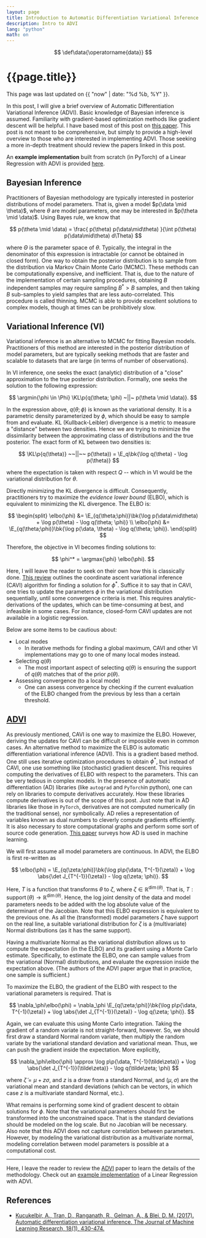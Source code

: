 ```yaml
---
layout: page
title: Introduction to Automatic Differentiation Variational Inference
description: Intro to ADVI
lang: "python"
math: on
---
```


$$
\def\data{\operatorname{data}}
$$

# {{page.title}}

This page was last updated on {{ "now" | date: "%d %b, %Y" }}.

In this post, I will give a brief overview of Automatic Differentiation
Variational Inference (ADVI). Basic knowledge of Bayesian inference is assumed.
Familiarity with gradient-based optimization methods like gradient descent will
be helpful.  I have based most of this post on [this paper][1]. This post is
not meant to be comprehensive, but simply to provide a high-level overview to
those who are interested in implementing ADVI. Those seeking a more in-depth
treatment should review the papers linked in this post.

An **example implementation** built from scratch (in PyTorch) of a Linear
Regression with ADVI is provided [here][5].

## Bayesian Inference
Practitioners of Bayesian methodology are typically interested in posterior
distributions of model parameters. That is, given a model $p(\data \mid
\theta)$, where  $\theta$ are model parameters, one may be interested in
$p(\theta \mid \data)$. Using Bayes rule, we know that

$$
p(\theta \mid \data) = \frac{ p(\theta) p(\data\mid\theta) }{\int p(\theta)
p(\data\mid\theta) d\Theta}
$$

where $\Theta$ is the parameter space of $\theta$. Typically, the integral in the
denominator of this expression is intractable (or cannot be obtained in closed
form). One way to obtain the posterior distribution is to sample from the
distribution via Markov Chain Monte Carlo (MCMC). These methods can be
computationally expensive, and inefficient. That is, due to the nature of the
implementation of certain sampling procedures, obtaining $B$ independent
samples may require sampling $B^* > B$ samples, and then taking $B$ sub-samples
to yield samples that are less auto-correlated. This procedure is called
thinning.  MCMC is able to provide excellent solutions to complex models,
though at times can be prohibitively slow.

## Variational Inference (VI)
Variational inference is an alternative to MCMC for fitting Bayesian models. 
Practitioners of this method are interested in the posterior distribution
of model parameters, but are typically seeking methods that are faster and
scalable to datasets that are large (in terms of number of observations).

In VI inference, one seeks the exact (analytic) distribution of a "close"
approximation to the true posterior distribution. Formally, one seeks
the solution to the following expression:

$$
\argmin{\phi \in \Phi} \KL\p{q(\theta; \phi) ~||~ p(\theta \mid \data)}.
$$

In the expression above, $q(\theta; \phi)$ is known as the variational density.
It is a parametric density parameterized by $\phi$, which should be easy to
sample from and evaluate. KL (Kullback-Leibler) divergence is a metric to
measure a "distance" between two densities. Hence we are trying to minimize
the dissimilarity between the approximating class of distributions and the
true posterior. The exact form of KL between two densities is:

$$
\KL\p{q(\theta)} ~~||~~ p(\theta)) = \E_q\bk{\log q(\theta) - \log p(\theta)}
$$

where the expectation is taken with respect $Q$ -- which in VI would be the
variational distribution for $\theta$.

Directly minimizing the KL divergence is difficult. Consequently, practitioners
try to maximize the *evidence lower bound* (ELBO), which is equivalent to 
minimizing the KL divergence. The ELBO is:

$$
\begin{split}
\elbo(\phi) &= \E_{q(\theta;\phi)}\bk{\log p(\data\mid\theta) + \log p(\theta) -
               \log q(\theta; \phi)} \\
\elbo(\phi) &= \E_{q(\theta;\phi)}\bk{\log p(\data, \theta) - \log q(\theta; \phi)}.
\end{split}
$$

Therefore, the objective in VI becomes finding solutions to:

$$
\phi^* = \argmax{\phi} \elbo(\phi).
$$

Here, I will leave the reader to seek on their own how this is classically
done.  [This review][2] outlines the coordinate ascent variational inference
(CAVI) algorithm for finding a solution for $\phi^*$. Suffice it to say that in
CAVI, one tries to update the parameters $\phi$ in the variational distribution
sequentially, until some convergence criteria is met. This requires
analytic-derivations of the updates, which can be time-consuming at best, and
infeasible in some cases. For instance, closed-form CAVI updates are not available
in a logistic regression.

Below are some items to be cautious about:
- Local modes
    - In iterative methods for finding a global maximum, CAVI and other VI
      implementations may go to one of many local modes instead.
- Selecting $q(\theta)$
    - The most important aspect of selecting $q(\theta)$ is ensuring the
      support of $q(\theta)$ matches that of the prior $p(\theta)$.
- Assessing convergence (to a local mode)
    - One can assess convergence by checking if the current evaluation of the ELBO 
      changed from the previous by less than a certain threshold.

## [ADVI][1]
As previously mentioned, CAVI is one way to maximize the ELBO. However,
deriving the updates for CAVI can be difficult or impossible even in common
cases. An alternative method to maximize the ELBO is automatic differentiation
variational inference (ADVI). This is a gradient based method. One still uses
iterative optimization procedures to obtain $\phi^*$, but instead of CAVI, one
use something like (stochastic) gradient descent. This requires computing the
derivatives of ELBO with respect to the parameters. This can be very tedious in
complex models. In the presence of automatic differentiation (AD) libraries
(like `autograd` and `PyTorch`in python), one can rely on libraries to compute
derivatives accurately. How these libraries compute derivatives is out of the
scope of this post. Just note that in AD libraries like those in `PyTorch`,
derivatives are not computed numerically (in the traditional sense), nor
symbolically. AD relies a representation of variables known as dual numbers to 
cleverly compute gradients efficiently. It is also necessary to store
computational graphs and perform some sort of source code generation.
[This paper][4] surveys how AD is used in machine learning.

We will first assume all model parameters are continuous. In ADVI, the ELBO is
first re-written as 

$$
\elbo(\phi) = \E_{q(\zeta;\phi)}\bk{\log p\p{\data, T^{-1}(\zeta)} +
              \log \abs{\det J_{T^{-1}}(\zeta)} -
              \log q(\zeta; \phi)}.
$$

Here, $T$ is a function that transforms $\theta$ to $\zeta$, where $\zeta \in
\mathbb{R}^{\operatorname{dim}(\theta)}$. That is, $T:
\operatorname{support}(\theta) \rightarrow \mathbb{R}^{\operatorname{dim}(\theta)}$.
Hence, the log joint density of the data and model parameters needs to be added
with the log absolute value of the determinant of the Jacobian. Note that this
ELBO expression is equivalent to the previous one. As all the (transformed)
model parameters $\zeta$ have support on the real line, a suitable variational
distribution for $\zeta$ is a (multivariate) Normal distributions (as it has
the same support).

Having a multivariate Normal as the variational distribution allows us to compute
the expectation (in the ELBO) and its gradient using a Monte Carlo estimate.
Specifically, to estimate the ELBO, one can sample values from the variational
(Normal) distributions, and evaluate the expression inside the expectation above.
(The authors of the ADVI paper argue that in practice, one sample is sufficient.)

To maximize the ELBO, the gradient of the ELBO with respect to the variational
parameters is required. That is 

$$
\nabla_\phi\elbo(\phi) = \nabla_\phi
                         \E_{q(\zeta;\phi)}\bk{\log p\p{\data, T^{-1}(\zeta)} +
                         \log \abs{\det J_{T^{-1}}(\zeta)} -
                         \log q(\zeta; \phi)}.
$$

Again, we can evaluate this using Monte Carlo integration. Taking the gradient 
of a random variate is not straight-forward, however. So, we should first draw 
a standard Normal random variate, then multiply the random variate by the variational
standard deviation and variational mean. Thus, we can push the gradient inside
the expectation. More explicitly, 

$$
\nabla_\phi\elbo(\phi) \approx
\log p\p{\data, T^{-1}(\tilde\zeta)} +
\log \abs{\det J_{T^{-1}}(\tilde\zeta)} -
\log q(\tilde\zeta; \phi)
$$

where $\tilde{\zeta} = \mu + z \sigma$, and $z$ is a draw from a standard
Normal, and $(\mu, \sigma)$ are the variational mean and standard deviations
(which can be vectors, in which case $z$ is a multivariate standard Normal,
etc.).

What remains is performing some kind of gradient descent to obtain solutions
for $\phi$. Note that the variational parameters should first be transformed
into the unconstrained space. That is the standard deviations should be modeled
on the log scale. But no Jacobian will be necessary. Also note that this ADVI
does not capture correlation between parameters. However, by modeling the
variational distribution as a multivariate normal, modeling correlation between
model parameters is possible at a computational cost.

***

Here, I leave the reader to review the [ADVI][1] paper to learn the details of
the methodology. Check out an [example implementation][5] of a Linear
Regression with ADVI.

## References
- [Kucukelbir, A., Tran, D., Ranganath, R., Gelman, A., & Blei, D. M. (2017). Automatic differentiation variational inference. The Journal of Machine Learning Research, 18(1), 430-474.][1]

[1]: https://arxiv.org/abs/1603.00788
[2]: https://arxiv.org/abs/1601.00670
[3]: http://www.jmlr.org/papers/v14/hoffman13a.html
[4]: http://www.jmlr.org/papers/volume18/17-468/17-468.pdf
[5]: https://luiarthur.github.io/statorial/varinf/linregpy/

